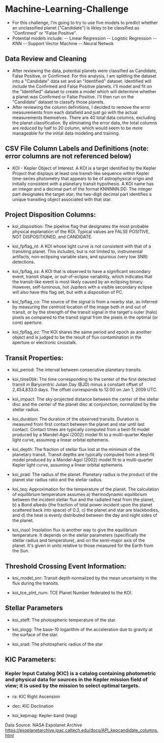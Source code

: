# Machine-Learning-Challenge
- For this challenge, I'm going to try to use five models to predict whether an unclassified planet ("Candidate") is likley to be classified as "Confirmed" or "False Positive".
- Potential models include:
-- Linear Regression
-- Logistic Regression
-- KNN
-- Support Vector Machine
-- Neural Netwok

## Data Review and Cleaning
- After reviewing the data, potential planets were classified as Candidate, False Positive, or Confirmed.  For this analysis, I am splitting the dataset into a "Candidate" data set and an "Identified" dataset.  Identified will include the Confirmed and False Positive planets.  I'll model and fit on the "Identified" dataset to create a model which will determine whether a planet was Confirmed or False Positive.  I'll then run on the "Candidate" dataset to classify those planets.
- After reviewing the column definitions, I decided to remove the error measurements from each datafield and just go with the actual measurements themselves.  There are 40 total data columns, excluding the planet classification.   By eliminating the error data, the total columns are reduced by half to 20 column, which would seem to be more manageable for the initial data modeling and training.


## CSV File Column Labels and Definitions (note:  error columns are not referenced below)

- KOI - Kepler Object of Interest.  A KOI is a target identified by the Kepler Project that displays at least one transit-like sequence within Kepler time-series photometry that appears to be of astrophysical origin and initially consistent with a planetary transit hypothesis. A KOI name has an integer and a decimal part of the format KNNNNN.DD. The integer part designates the target star; the two-digit decimal part identifies a unique transiting object associated with that star.

## Project Disposition Columns:

- koi_disposition:  The pipeline flag that designates the most probable physical explanation of the KOI. Typical values are FALSE POSITIVE, NOT DISPOSITIONED, and CANDIDATE. 

- koi_fpflag_nt:  A KOI whose light curve is not consistent with that of a transiting planet. This includes, but is not limited to, instrumental artifacts, non-eclipsing variable stars, and spurious (very low SNR) detections.

- koi_fpflag_ss:  A KOI that is observed to have a significant secondary event, transit shape, or out-of-eclipse variability, which indicates that the transit-like event is most likely caused by an eclipsing binary. However, self-luminous, hot Jupiters with a visible secondary eclipse will also have this flag set, but with a disposition of PC.

- koi_fpflag_co:  The source of the signal is from a nearby star, as inferred by measuring the centroid location of the image both in and out of transit, or by the strength of the transit signal in the target's outer (halo) pixels as compared to the transit signal from the pixels in the optimal (or core) aperture.

- koi_fpflag_ec:  The KOI shares the same period and epoch as another object and is judged to be the result of flux contamination in the aperture or electronic crosstalk.

## Transit Properties:

- koi_period:  The interval between consecutive planetary transits.

- koi_time0bk: The time corresponding to the center of the first detected transit in Barycentric Julian Day (BJD) minus a constant offset of 2,454,833.0 days. The offset corresponds to 12:00 on Jan 1, 2009 UTC.

- koi_impact:  The sky-projected distance between the center of the stellar disc and the center of the planet disc at conjunction, normalized by the stellar radius.

- koi_duration:  The duration of the observed transits. Duration is measured from first contact between the planet and star until last contact. Contact times are typically computed from a best-fit model produced by a Mandel-Agol (2002) model fit to a multi-quarter Kepler light curve, assuming a linear orbital ephemeris.

- koi_depth:  The fraction of stellar flux lost at the minimum of the planetary transit. Transit depths are typically computed from a best-fit model produced by a Mandel-Agol (2002) model fit to a multi-quarter Kepler light curve, assuming a linear orbital ephemeris.

- koi_prad:  The radius of the planet. Planetary radius is the product of the planet star radius ratio and the stellar radius.

- koi_teq:  Approximation for the temperature of the planet. The calculation of equilibrium temperature assumes a) thermodynamic equilibrium between the incident stellar flux and the radiated heat from the planet, b) a Bond albedo (the fraction of total power incident upon the planet scattered back into space) of 0.3, c) the planet and star are blackbodies, and d) the heat is evenly distributed between the day and night sides of the planet.

- koi_insol:  Insolation flux is another way to give the equilibrium temperature. It depends on the stellar parameters (specifically the stellar radius and temperature), and on the semi-major axis of the planet. It's given in units relative to those measured for the Earth from the Sun.

## Threshold Crossing Event Information: 

- koi_model_snr:  Transit depth normalized by the mean uncertainty in the flux during the transits.

- koi_tce_plnt_num:  TCE Planet Number federated to the KOI.

## Stellar Parameters

- koi_steff:  The photospheric temperature of the star.

- koi_slogg:  The base-10 logarithm of the acceleration due to gravity at the surface of the star.

- koi_srad:  The photospheric radius of the star

## KIC Parameters:

### Kepler Input Catalog (KIC) is a catalog containing photometric and physical data for sources in the Kepler mission field of view; it is used by the mission to select optimal targets.

- ra:  KIC Right Ascension

- dec:  KIC Declination

- koi_kepmag:  Kepler-band (mag)








Data Source:  NASA Expolanet Archive
https://exoplanetarchive.ipac.caltech.edu/docs/API_kepcandidate_columns.html

